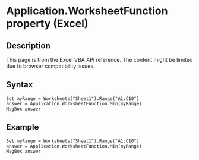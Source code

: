 # Application.WorksheetFunction property (Excel)

## Description
This page is from the Excel VBA API reference. The content might be limited due to browser compatibility issues.

## Syntax
```vba
Set myRange = Worksheets("Sheet1").Range("A1:C10") 
answer = Application.WorksheetFunction.Min(myRange) 
MsgBox answer
```

## Example
```vba
Set myRange = Worksheets("Sheet1").Range("A1:C10") 
answer = Application.WorksheetFunction.Min(myRange) 
MsgBox answer
```

